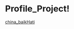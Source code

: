 # Profile_Project!

[china_baikHati](https://user-images.githubusercontent.com/103889259/217451667-943f903f-6957-4976-a263-8131be0e7afa.jpg)
